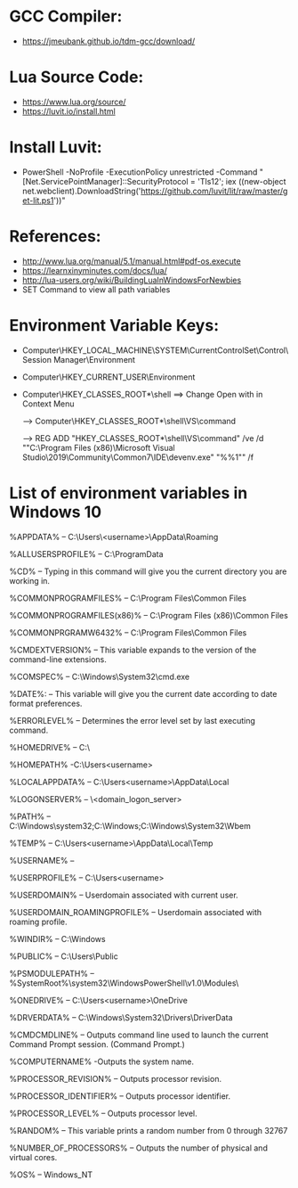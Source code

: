 # GCC Compiler:

- https://jmeubank.github.io/tdm-gcc/download/

# Lua Source Code:

- https://www.lua.org/source/
- https://luvit.io/install.html

# Install Luvit:

- PowerShell -NoProfile -ExecutionPolicy unrestricted -Command "[Net.ServicePointManager]::SecurityProtocol = 'Tls12'; iex ((new-object net.webclient).DownloadString('https://github.com/luvit/lit/raw/master/get-lit.ps1'))"

# References:

- http://www.lua.org/manual/5.1/manual.html#pdf-os.execute
- https://learnxinyminutes.com/docs/lua/
- http://lua-users.org/wiki/BuildingLuaInWindowsForNewbies
- SET Command to view all path variables

# Environment Variable Keys:

- Computer\HKEY_LOCAL_MACHINE\SYSTEM\CurrentControlSet\Control\Session Manager\Environment
- Computer\HKEY_CURRENT_USER\Environment
- Computer\HKEY_CLASSES_ROOT\*\shell ==> Change Open with in Context Menu

  --> Computer\HKEY_CLASSES_ROOT\*\shell\VS\command

  --> REG ADD "HKEY_CLASSES_ROOT\*\shell\VS\command" /ve /d "\"C:\Program Files (x86)\Microsoft Visual Studio\2019\Community\Common7\IDE\devenv.exe\" \"%%1\"" /f

# List of environment variables in Windows 10

%APPDATA% – C:\Users\\\<username>\AppData\Roaming

%ALLUSERSPROFILE% – C:\ProgramData

%CD% – Typing in this command will give you the current directory you are working in.

%COMMONPROGRAMFILES% – C:\Program Files\Common Files

%COMMONPROGRAMFILES(x86)% – C:\Program Files (x86)\Common Files

%COMMONPRGRAMW6432% – C:\Program Files\Common Files

%CMDEXTVERSION% – This variable expands to the version of the command-line extensions.

%COMSPEC% – C:\Windows\System32\cmd.exe

%DATE%: – This variable will give you the current date according to date format preferences.

%ERRORLEVEL% – Determines the error level set by last executing command.

%HOMEDRIVE% – C:\

%HOMEPATH% -C:\Users\<username>

%LOCALAPPDATA% – C:\Users\<username>\AppData\Local

%LOGONSERVER% – \\<domain_logon_server>

%PATH% – C:\Windows\system32;C:\Windows;C:\Windows\System32\Wbem

%TEMP% – C:\Users\<username>\AppData\Local\Temp

%USERNAME% – <username>

%USERPROFILE% – C:\Users\<username>

%USERDOMAIN% – Userdomain associated with current user.

%USERDOMAIN_ROAMINGPROFILE% – Userdomain associated with roaming profile.

%WINDIR% – C:\Windows

%PUBLIC% – C:\Users\Public

%PSMODULEPATH% – %SystemRoot%\system32\WindowsPowerShell\v1.0\Modules\

%ONEDRIVE% – C:\Users\<username>\OneDrive

%DRVERDATA% – C:\Windows\System32\Drivers\DriverData

%CMDCMDLINE% – Outputs command line used to launch the current Command Prompt session. (Command Prompt.)

%COMPUTERNAME% -Outputs the system name.

%PROCESSOR_REVISION% – Outputs processor revision.

%PROCESSOR_IDENTIFIER% – Outputs processor identifier.

%PROCESSOR_LEVEL% – Outputs processor level.

%RANDOM% – This variable prints a random number from 0 through 32767

%NUMBER_OF_PROCESSORS% – Outputs the number of physical and virtual cores.

%OS% – Windows_NT
